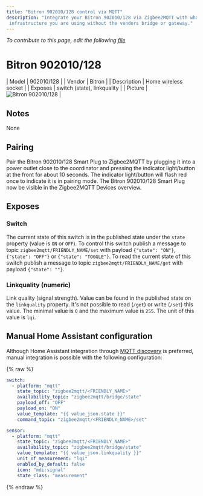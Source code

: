 ```yaml
---
title: "Bitron 902010/128 control via MQTT"
description: "Integrate your Bitron 902010/128 via Zigbee2MQTT with whatever smart home
 infrastructure you are using without the vendors bridge or gateway."
---
```


*To contribute to this page, edit the following
[file](https://github.com/Koenkk/zigbee2mqtt.io/blob/master/docs/devices/902010_128.md)*

# Bitron 902010/128

| Model | 902010/128  |
| Vendor  | Bitron  |
| Description | Home wireless socket |
| Exposes | switch (state), linkquality |
| Picture | ![Bitron 902010/128](../images/devices/902010-128.jpg) |

## Notes

None

## Pairing 
Pair the Bitron 902010/128 Smart Plug to Zigbee2MQTT by plugging it into a power outlet close to the coordinator and pressing the indicator light/button at the front for about 10 seconds. The indicator light/button will flash red once to indicate it is in pairing mode. The Bitron 902010/128 Smart Plug now be visible in the Zigbee2MQTT Devices overview.

## Exposes

### Switch 
The current state of this switch is in the published state under the `state` property (value is `ON` or `OFF`).
To control this switch publish a message to topic `zigbee2mqtt/FRIENDLY_NAME/set` with payload `{"state": "ON"}`, `{"state": "OFF"}` or `{"state": "TOGGLE"}`.
To read the current state of this switch publish a message to topic `zigbee2mqtt/FRIENDLY_NAME/get` with payload `{"state": ""}`.

### Linkquality (numeric)
Link quality (signal strength).
Value can be found in the published state on the `linkquality` property.
It's not possible to read (`/get`) or write (`/set`) this value.
The minimal value is `0` and the maximum value is `255`.
The unit of this value is `lqi`.

## Manual Home Assistant configuration
Although Home Assistant integration through [MQTT discovery](../integration/home_assistant) is preferred,
manual integration is possible with the following configuration:


{% raw %}
```yaml
switch:
  - platform: "mqtt"
    state_topic: "zigbee2mqtt/<FRIENDLY_NAME>"
    availability_topic: "zigbee2mqtt/bridge/state"
    payload_off: "OFF"
    payload_on: "ON"
    value_template: "{{ value_json.state }}"
    command_topic: "zigbee2mqtt/<FRIENDLY_NAME>/set"

sensor:
  - platform: "mqtt"
    state_topic: "zigbee2mqtt/<FRIENDLY_NAME>"
    availability_topic: "zigbee2mqtt/bridge/state"
    value_template: "{{ value_json.linkquality }}"
    unit_of_measurement: "lqi"
    enabled_by_default: false
    icon: "mdi:signal"
    state_class: "measurement"
```
{% endraw %}


